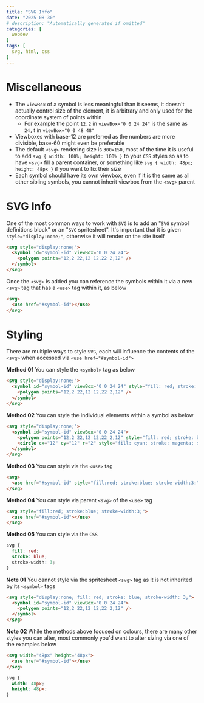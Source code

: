 ```yaml
---
title: "SVG Info"
date: "2025-08-30"
# description: "Automatically generated if omitted"
categories: [
  webdev
]
tags: [
  svg, html, css
]
---
```


# Miscellaneous
- The `viewBox` of a symbol is less meaningful than it seems, it doesn't actually control size of the element, it is arbitrary and only used for the coordinate system of points within
    - For example the point `12,2` in `viewBox="0 0 24 24"` is the same as `24,4` in `viewBox="0 0 48 48"`
- Viewboxes with base-12 are preferred as the numbers are more divisible, base-60 might even be preferable
- The default `<svg>` rendering size is `300x150`, most of the time it is useful to add `svg { width: 100%; height: 100% }` to your `CSS` styles so as to have `<svg>` fill a parent container, or something like `svg { width: 48px; height: 48px }` if you want to fix their size
- Each symbol should have its own viewbox, even if it is the same as all other sibling symbols, you cannot inherit viewbox from the `<svg>` parent

# SVG Info
One of the most common ways to work with `SVG` is to add an "`SVG` symbol definitions block" or an "`SVG` spritesheet". It's important that it is given `style="display:none;"`, otherwise it will render on the site itself

```html
<svg style="display:none;">
  <symbol id="symbol-id" viewBox="0 0 24 24">
    <polygon points="12,2 22,12 12,22 2,12" />
  </symbol>
</svg>
```

Once the `<svg>` is added you can reference the symbols within it via a new `<svg>` tag that has a `<use>` tag within it, as below

```html
<svg>
  <use href="#symbol-id"></use>
</svg>
```

# Styling
There are multiple ways to style `SVG`, each will influence the contents of the `<svg>` when accessed via `<use href="#symbol-id">`

**Method 01**
You can style the `<symbol>` tag as below

```html
<svg style="display:none;">
  <symbol id="symbol-id" viewBox="0 0 24 24" style="fill: red; stroke: blue; stroke-width: 3;">
    <polygon points="12,2 22,12 12,22 2,12" />
  </symbol>
</svg>
```

**Method 02**
You can style the individual elements within a symbol as below

```html
<svg style="display:none;">
  <symbol id="symbol-id" viewBox="0 0 24 24">
    <polygon points="12,2 22,12 12,22 2,12" style="fill: red; stroke: blue; stroke-width: 3;" />
    <circle cx="12" cy="12" r="2" style="fill: cyan; stroke: magenta; stroke-width: 2;" />
  </symbol>
</svg>
```

**Method 03**
You can style via the `<use>` tag

```html
<svg>
  <use href="#symbol-id" style="fill:red; stroke:blue; stroke-width:3;"></use>
</svg>
```
**Method 04**
You can style via parent `<svg>` of the `<use>` tag

```html
<svg style="fill:red; stroke:blue; stroke-width:3;">
  <use href="#symbol-id"></use>
</svg>
```

**Method 05**
You can style via the `CSS`

```css
svg {
  fill: red;
  stroke: blue;
  stroke-width: 3;
}
```

**Note 01**
You cannot style via the spritesheet `<svg>` tag as it is not inherited by its `<symbol>` tags

```html
<svg style="display:none; fill: red; stroke: blue; stroke-width: 3;">
  <symbol id="symbol-id" viewBox="0 0 24 24">
    <polygon points="12,2 22,12 12,22 2,12" />
  </symbol>
</svg>
```

**Note 02**
While the methods above focused on colours, there are many other styles you can alter, most commonly you'd want to alter sizing via one of the examples below

```html
<svg width="48px" height="48px">
  <use href="#symbol-id"></use>
</svg>
```

```css
svg {
  width: 48px;
  height: 48px;
}
```